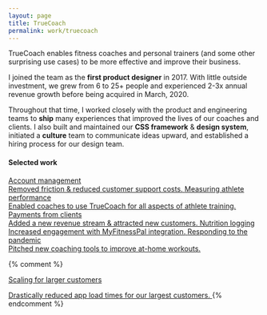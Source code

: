 ```yaml
---
layout: page
title: TrueCoach
permalink: work/truecoach
---
```


<div class="mb-12">
  <p>TrueCoach enables fitness coaches and personal trainers (and some other surprising use cases) to be more effective and improve their business.</p>
  <p>I joined the team as the <strong>first product designer</strong> in 2017. With little outside investment, we grew from 6 to 25+ people and experienced 2-3x annual revenue growth before being acquired in March, 2020.</p>
  <p>Throughout that time, I worked closely with the product and engineering teams to <strong>ship</strong> many experiences that improved the lives of our coaches and clients. I also built and maintained our <strong>CSS framework</strong> &amp; <strong>design system</strong>, initiated a <strong>culture</strong> team to communicate ideas upward, and established a hiring process for our design team.</p>
</div>

<h4>Selected work</h4>
<div class="divide-y divide-gray-300 border-t border-gray-300 dark:divide-gray-900 dark:border-gray-900">
  <a class="block py-4" href="/work/truecoach/account">
    <span class="font-bold my-0 link--highlight">Account management</span><br>
    <span class="text-gray-900 dark:text-gray-300 text-base"><i class="fa fa-fw fa-long-arrow-right mr-1 text-gray-500"></i>Removed friction &amp; reduced customer support costs.</span>
  </a>
  <a class="block py-4" href="/work/truecoach/metrics">
    <span class="font-bold my-0 link--highlight">Measuring athlete performance</span><br>
    <span class="text-gray-900 dark:text-gray-300 text-base"><i class="fa fa-fw fa-long-arrow-right mr-1 text-gray-600"></i>Enabled coaches to use TrueCoach for all aspects of athlete training.</span>
  </a>
  <a class="block py-4" href="/work/truecoach/payments">
    <span class="font-bold my-0 link--highlight">Payments from clients</span><br>
    <span class="text-gray-900 dark:text-gray-300 text-base"><i class="fa fa-fw fa-long-arrow-right mr-1 text-gray-600"></i>Added a new revenue stream &amp; attracted new customers.</span>
  </a>
  <a class="block py-4" href="/work/truecoach/nutrition">
    <span class="font-bold my-0 link--highlight">Nutrition logging</span><br>
    <span class="text-gray-900 dark:text-gray-300 text-base"><i class="fa fa-fw fa-long-arrow-right mr-1 text-gray-600"></i>Increased engagement with MyFitnessPal integration.</span>
  </a>
  <a class="block py-4" href="/work/truecoach/pandemic">
    <span class="font-bold my-0 link--highlight">Responding to the pandemic</span><br>
    <span class="text-gray-900 dark:text-gray-300 text-base"><i class="fa fa-fw fa-long-arrow-right mr-1 text-gray-600"></i>Pitched new coaching tools to improve at-home workouts.</span>
  </a>
</div>

{% comment %}
<a class="block py-4" href="/work/truecoach/myfitnesspal">
<p class="font-bold my-0">Scaling for larger customers</p>
<span class="text-gray-900 text-sm"><i class="fa fa-fw fa-long-arrow-right mr-1 text-gray-600"></i>Drastically reduced app load times for our largest customers.</span>
</a>
{% endcomment %}
